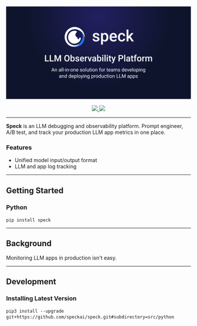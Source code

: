 <p align="center">
    <img src="../../assets/speck_banner.jpg">
</p>
<p align="center">
    <a href="https://discord.com/invite/frnaYYaKj3">
        <img src="https://dcbadge.vercel.app/api/server/frnaYYaKj3?style=flat" />
    </a>
    <a href="https://github.com/speckai/speck">
        <img src="https://img.shields.io/github/commit-activity/m/speckai/speck" />
    </a>
</p>

---

<b>Speck</b> is an LLM debugging and observability platform. Prompt engineer, A/B test, and track your production LLM app metrics in one place.

### Features

- Unified model input/output format
- LLM and app log tracking

---

## Getting Started

### Python

```shell
pip install speck
```

---

## Background

Monitoring LLM apps in production isn't easy.

---

## Development

### Installing Latest Version

```shell
pip3 install --upgrade git+https://github.com/speckai/speck.git#subdirectory=src/python
```
